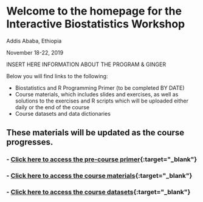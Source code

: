# Welcome to the homepage for the Interactive Biostatistics Workshop

Addis Ababa, Ethiopia

November 18-22, 2019


INSERT HERE INFORMATION ABOUT THE PROGRAM & GINGER

Below you will find links to the following:

- Biostatistics and R Programming Primer (to be completed BY DATE)
- Course materials, which includes slides and exercises, as well as solutions to the exercises and R scripts which will be uploaded either daily or the end of the course
- Course datasets and data dictionaries

These materials will be updated as the course progresses.
----------------------------------------------------------------------------------------------------------------------------


### - [Click here to access the pre-course primer](https://github.com/GINGER-HSPH/AAU-Training-2019/blob/master/primer.md){:target="_blank"} 

### - [Click here to access the course materials](https://github.com/GINGER-HSPH/AAU-Training-2019/blob/master/coursematerials.md){:target="_blank"}

### - [Click here to access the course datasets](https://github.com/GINGER-HSPH/AAU-Training-2019/blob/master/datasets.md){:target="_blank"}

